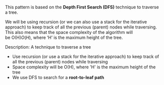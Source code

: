 This pattern is based on the **Depth First Search (DFS)** technique to traverse a tree.

We will be using recursion (or we can also use a stack for the iterative approach) to keep track of all the previous (parent) nodes while traversing. This also means that the space complexity of the algorithm will be O(H)_O_(_H_), where ‘H’ is the maximum height of the tree.

Description: A technique to traverse a tree

- Use recursion (or use a stack for the iterative approach) to keep track of all the previous (parent) nodes while traversing
- Space complexity will be O(H), where 'H' is the maximum height of the tree
- We use DFS to search for a **root-to-leaf path**
